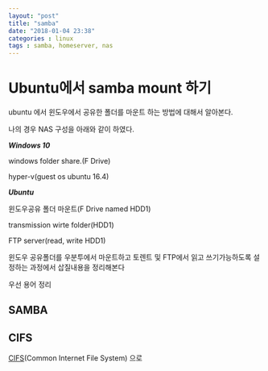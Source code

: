```yaml
---
layout: "post"
title: "samba"
date: "2018-01-04 23:38"
categories : linux
tags : samba, homeserver, nas
---
```


# Ubuntu에서 samba mount 하기 
ubuntu 에서 윈도우에서 공유한 폴더를 마운트 하는 방법에 대해서 알아본다. 

나의 경우 NAS 구성을 아래와 같이 하였다. 



_**Windows 10**_

windows folder share.(F Drive)

hyper-v(guest os ubuntu 16.4)

_**Ubuntu**_

윈도우공유 폴더 마운트(F Drive named HDD1)

transmission wirte folder(HDD1)

FTP server(read, write HDD1)




윈도우 공유폴더를 우분투에서 마운트하고 토렌트 및 FTP에서 읽고 쓰기가능하도록 설정하는 과정에서 삽질내용을 정리해본다

우선 용어 정리 

## SAMBA

## CIFS

[CIFS](https://technet.microsoft.com/en-us/library/cc939973.aspx)(Common Internet File System) 으로



